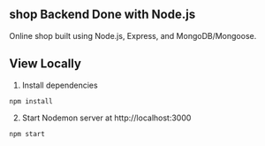 ## shop Backend Done with Node.js

Online shop built using Node.js, Express, and MongoDB/Mongoose.

## View Locally

1. Install dependencies

```
npm install
```

2. Start Nodemon server at http://localhost:3000

```
npm start
